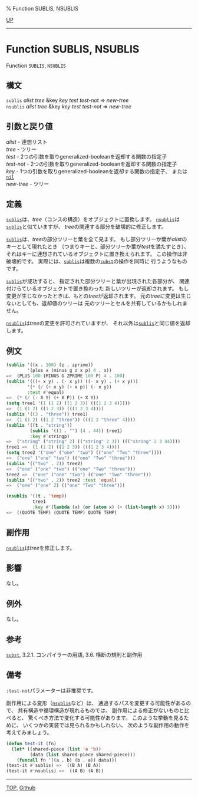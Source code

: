 % Function SUBLIS, NSUBLIS

[UP](14.2.html)  

---

# Function SUBLIS, NSUBLIS


Function `SUBLIS`, `NSUBLIS`


## 構文

`sublis` *alist* *tree* &key *key* *test* *test-not* => *new-tree*  
`nsublis` *alist* *tree* &key *key* *test* *test-not* => *new-tree*


## 引数と戻り値

*alist* - 連想リスト  
*tree* - ツリー  
*test* - 2つの引数を取りgeneralized-booleanを返却する関数の指定子  
*test-not* - 2つの引数を取りgeneralized-booleanを返却する関数の指定子  
*key* - 1つの引数を取りgeneralized-booleanを返却する関数の指定子、
または[`nil`](5.3.nil-variable.html)  
*new-tree* - ツリー


## 定義

[`sublis`](14.2.sublis.html)は、*tree*（コンスの構造）をオブジェクトに置換します。
[`nsublis`](14.2.sublis.html)は[`sublis`](14.2.sublis.html)と似ていますが、
*tree*の関連する部分を破壊的に修正します。

[`sublis`](14.2.sublis.html)は、*tree*の部分ツリーと葉を全て見ます。
もし部分ツリーか葉が*alist*のキーとして現れたとき
（つまりキーと、部分ツリーか葉が*test*を満たすとき）、
それはキーに連想されているオブジェクトに置き換えられます。
この操作は非破壊的です。
実際には、[`sublis`](14.2.sublis.html)は複数の[`subst`](14.2.subst.html)の操作を同時に
行うようなものです。

[`sublis`](14.2.sublis.html)が成功すると、
指定された部分ツリーと葉が出現された各部分が、
関連付けらているオブジェクトで置き換わった
新しいツリーが返却されます。
もし変更が生じなかったときは、もとの*tree*が返却されます。
元の*tree*に変更は生じないとしても、返却値のツリーは
元のツリーとセルを共有しているかもしれません。

[`nsublis`](14.2.sublis.html)は*tree*の変更を許可されていますが、
それ以外は[`sublis`](14.2.sublis.html)と同じ値を返却します。


## 例文

```lisp
(sublis '((x . 100) (z . zprime))
        '(plus x (minus g z x p) 4 . x))
=>  (PLUS 100 (MINUS G ZPRIME 100 P) 4 . 100)
(sublis '(((+ x y) . (- x y)) ((- x y) . (+ x y)))
        '(* (/ (+ x y) (+ x p)) (- x y))
        :test #'equal)
=>  (* (/ (- X Y) (+ X P)) (+ X Y))
(setq tree1 '(1 (1 2) ((1 2 3)) (((1 2 3 4)))))
=>  (1 (1 2) ((1 2 3)) (((1 2 3 4))))
(sublis '((3 . "three")) tree1) 
=>  (1 (1 2) ((1 2 "three")) (((1 2 "three" 4))))
(sublis '((t . "string"))
         (sublis '((1 . "") (4 . 44)) tree1)
         :key #'stringp)
=>  ("string" ("string" 2) (("string" 2 3)) ((("string" 2 3 44))))
tree1 =>  (1 (1 2) ((1 2 3)) (((1 2 3 4))))
(setq tree2 '("one" ("one" "two") (("one" "Two" "three"))))
=>  ("one" ("one" "two") (("one" "Two" "three"))) 
(sublis '(("two" . 2)) tree2) 
=>  ("one" ("one" "two") (("one" "Two" "three"))) 
tree2 =>  ("one" ("one" "two") (("one" "Two" "three"))) 
(sublis '(("two" . 2)) tree2 :test 'equal) 
=>  ("one" ("one" 2) (("one" "Two" "three"))) 

(nsublis '((t . 'temp))
          tree1
          :key #'(lambda (x) (or (atom x) (< (list-length x) 3))))
=>  ((QUOTE TEMP) (QUOTE TEMP) QUOTE TEMP) 
```


## 副作用

[`nsublis`](14.2.sublis.html)は*tree*を修正します。


## 影響

なし。


## 例外

なし。


## 参考

[`subst`](14.2.subst.html),
3.2.1. コンパイラーの用語,
3.6. 横断の規則と副作用


## 備考

`:test-not`パラメーターは非推奨です。

副作用による変形（[`nsublis`](14.2.sublis.html)など）は、
通過するパスを変更する可能性があるので、
共有構造や循環構造が現れるものでは、
副作用による修正がないものと比べると、
驚くべき方法で変化する可能性があります。
このような挙動を見るために、
いくつかの実装では見られるかもしれない、
次のような副作用の動作を考えてみましょう。

```lisp
(defun test-it (fn)
  (let* ((shared-piece (list 'a 'b))
         (data (list shared-piece shared-piece)))
    (funcall fn '((a . b) (b . a)) data)))
(test-it #'sublis) =>  ((B A) (B A))
(test-it #'nsublis) =>  ((A B) (A B))
```


---
[TOP](index.html),  [Github](https://github.com/nptcl/npt-japanese)

